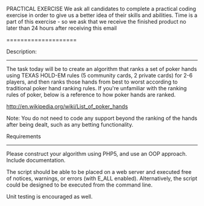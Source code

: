 PRACTICAL EXERCISE
We ask all candidates to complete a practical coding exercise in order to give us a better idea of their skills and abilities.  Time is a part of this exercise - so we ask that we receive the finished product no later than 24 hours after receiving this email

====================

Description:

----------------

The task today will be to create an algorithm that ranks a set of poker hands using TEXAS HOLD-EM rules (5 community cards, 2 private cards) for 2-6 players, and then ranks those hands from best to worst according to traditional poker hand ranking rules.  If you're unfamiliar with the ranking rules of poker, below is a reference to how poker hands are ranked.  

http://en.wikipedia.org/wiki/List_of_poker_hands

Note: You do not need to code any support beyond the ranking of the hands after being dealt, such as any betting functionality.  

Requirements

-------------------

Please construct your algorithm using PHP5, and use an OOP approach.  Include documentation. 

The script should be able to be placed on a web server and executed free of notices, warnings, or errors (with E_ALL enabled).  Alternatively, the script could be designed to be executed from the command line.

Unit testing is encouraged as well.

